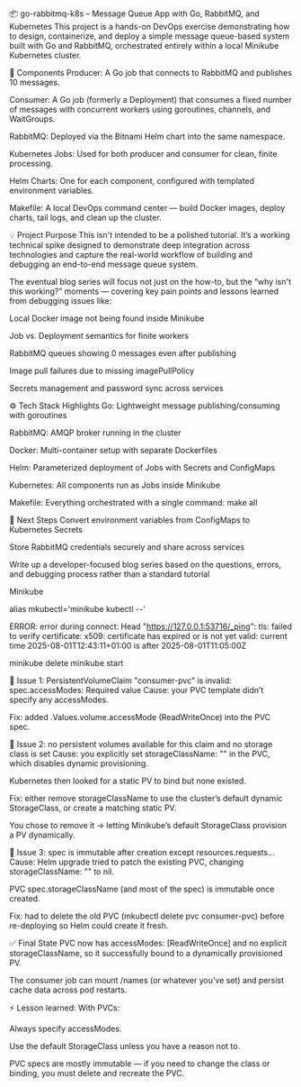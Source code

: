 📦 go-rabbitmq-k8s – Message Queue App with Go, RabbitMQ, and Kubernetes
This project is a hands-on DevOps exercise demonstrating how to design, containerize, and deploy a simple message queue-based system built with Go and RabbitMQ, orchestrated entirely within a local Minikube Kubernetes cluster.

🧩 Components
Producer: A Go job that connects to RabbitMQ and publishes 10 messages.

Consumer: A Go job (formerly a Deployment) that consumes a fixed number of messages with concurrent workers using goroutines, channels, and WaitGroups.

RabbitMQ: Deployed via the Bitnami Helm chart into the same namespace.

Kubernetes Jobs: Used for both producer and consumer for clean, finite processing.

Helm Charts: One for each component, configured with templated environment variables.

Makefile: A local DevOps command center — build Docker images, deploy charts, tail logs, and clean up the cluster.

💡 Project Purpose
This isn't intended to be a polished tutorial. It’s a working technical spike designed to demonstrate deep integration across technologies and capture the real-world workflow of building and debugging an end-to-end message queue system.

The eventual blog series will focus not just on the how-to, but the “why isn't this working?” moments — covering key pain points and lessons learned from debugging issues like:

Local Docker image not being found inside Minikube

Job vs. Deployment semantics for finite workers

RabbitMQ queues showing 0 messages even after publishing

Image pull failures due to missing imagePullPolicy

Secrets management and password sync across services

⚙️ Tech Stack Highlights
Go: Lightweight message publishing/consuming with goroutines

RabbitMQ: AMQP broker running in the cluster

Docker: Multi-container setup with separate Dockerfiles

Helm: Parameterized deployment of Jobs with Secrets and ConfigMaps

Kubernetes: All components run as Jobs inside Minikube

Makefile: Everything orchestrated with a single command: make all

🚧 Next Steps
Convert environment variables from ConfigMaps to Kubernetes Secrets

Store RabbitMQ credentials securely and share across services

Write up a developer-focused blog series based on the questions, errors, and debugging process rather than a standard tutorial

Minikube

alias mkubectl='minikube kubectl --'

ERROR: error during connect: Head "https://127.0.0.1:53716/_ping": tls: failed to verify certificate: x509: certificate has expired or is not yet valid: current time 2025-08-01T12:43:11+01:00 is after 2025-08-01T11:05:00Z

minikube delete
minikube start

🛑 Issue 1: PersistentVolumeClaim "consumer-pvc" is invalid: spec.accessModes: Required value
Cause: your PVC template didn’t specify any accessModes.

Fix: added .Values.volume.accessMode (ReadWriteOnce) into the PVC spec.

🛑 Issue 2: no persistent volumes available for this claim and no storage class is set
Cause: you explicitly set storageClassName: "" in the PVC, which disables dynamic provisioning.

Kubernetes then looked for a static PV to bind but none existed.

Fix: either remove storageClassName to use the cluster’s default dynamic StorageClass, or create a matching static PV.

You chose to remove it → letting Minikube’s default StorageClass provision a PV dynamically.

🛑 Issue 3: spec is immutable after creation except resources.requests...
Cause: Helm upgrade tried to patch the existing PVC, changing storageClassName: "" to nil.

PVC spec.storageClassName (and most of the spec) is immutable once created.

Fix: had to delete the old PVC (mkubectl delete pvc consumer-pvc) before re-deploying so Helm could create it fresh.

✅ Final State
PVC now has accessModes: [ReadWriteOnce] and no explicit storageClassName, so it successfully bound to a dynamically provisioned PV.

The consumer job can mount /names (or whatever you’ve set) and persist cache data across pod restarts.

⚡ Lesson learned:
With PVCs:

Always specify accessModes.

Use the default StorageClass unless you have a reason not to.

PVC specs are mostly immutable — if you need to change the class or binding, you must delete and recreate the PVC.